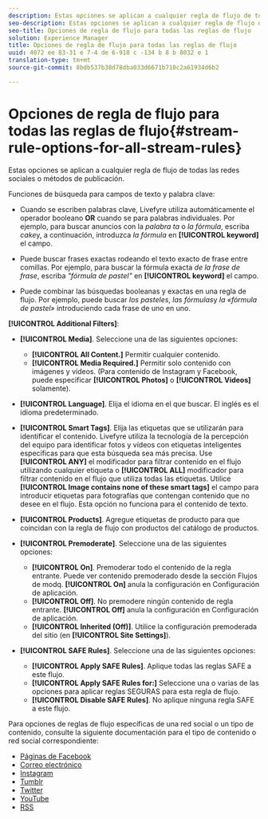 ```yaml
---
description: Estas opciones se aplican a cualquier regla de flujo de todas las redes sociales o métodos de publicación.
seo-description: Estas opciones se aplican a cualquier regla de flujo de todas las redes sociales o métodos de publicación.
seo-title: Opciones de regla de flujo para todas las reglas de flujo
solution: Experience Manager
title: Opciones de regla de flujo para todas las reglas de flujo
uuid: 4072 ee 83-31 e 7-4 de 6-918 c -134 b 8 b 8032 e 1
translation-type: tm+mt
source-git-commit: 8bdb537b38d78dba033d6671b710c2a61934d6b2

---
```



# Opciones de regla de flujo para todas las reglas de flujo{#stream-rule-options-for-all-stream-rules}

Estas opciones se aplican a cualquier regla de flujo de todas las redes sociales o métodos de publicación.

Funciones de búsqueda para campos de texto y palabra clave:

* Cuando se escriben palabras clave, Livefyre utiliza automáticamente el operador booleano **OR** cuando se para palabras individuales. Por ejemplo, para buscar anuncios con la *palabra ta* o *la fórmula*, escriba *cake*y, a continuación, introduzca *la fórmula* en **[!UICONTROL keyword]** el campo.

* Puede buscar frases exactas rodeando el texto exacto de frase entre comillas. Por ejemplo, para buscar la fórmula exacta *de la frase de frase*, escriba *&quot;fórmula de pastel&quot;* en **[!UICONTROL keyword]** el campo.

* Puede combinar las búsquedas booleanas y exactas en una regla de flujo. Por ejemplo, puede buscar *los pasteles*, *las fórmulas*y *la «fórmula de pastel»* introduciendo cada frase de uno en uno.

**[!UICONTROL Additional Filters]**:

* **[!UICONTROL Media]**. Seleccione una de las siguientes opciones:

   * **[!UICONTROL All Content.]** Permitir cualquier contenido.
   * **[!UICONTROL Media Required.]** Permitir solo contenido con imágenes y vídeos. (Para contenido de Instagram y Facebook, puede especificar **[!UICONTROL Photos]** o **[!UICONTROL Videos]** solamente).

* **[!UICONTROL Language]**. Elija el idioma en el que buscar. El inglés es el idioma predeterminado.
* **[!UICONTROL Smart Tags]**. Elija las etiquetas que se utilizarán para identificar el contenido. Livefyre utiliza la tecnología de la percepción del equipo para identificar fotos y vídeos con etiquetas inteligentes específicas para que esta búsqueda sea más precisa. Use **[!UICONTROL ANY]** el modificador para filtrar contenido en el flujo utilizando cualquier etiqueta o **[!UICONTROL ALL]** modificador para filtrar contenido en el flujo que utiliza todas las etiquetas. Utilice **[!UICONTROL Image contains none of these smart tags]** el campo para introducir etiquetas para fotografías que contengan contenido que no desee en el flujo. Esta opción no funciona para el contenido de texto.

* **[!UICONTROL Products]**. Agregue etiquetas de producto para que coincidan con la regla de flujo con productos del catálogo de productos.
* **[!UICONTROL Premoderate]**. Seleccione una de las siguientes opciones:

   * **[!UICONTROL On]**. Premoderar todo el contenido de la regla entrante. Puede ver contenido premoderado desde la sección Flujos de modq. **[!UICONTROL On]** anula la configuración en Configuración de aplicación.
   * **[!UICONTROL Off]**. No premodere ningún contenido de regla entrante. **[!UICONTROL Off]** anula la configuración en Configuración de aplicación.
   * **[!UICONTROL Inherited (Off)]**. Utilice la configuración premoderada del sitio (en **[!UICONTROL Site Settings]**).

* **[!UICONTROL SAFE Rules]**. Seleccione una de las siguientes opciones:
   * **[!UICONTROL Apply SAFE Rules]**. Aplique todas las reglas SAFE a este flujo.
   * **[!UICONTROL Apply SAFE Rules for:]** Seleccione una o varias de las opciones para aplicar reglas SEGURAS para esta regla de flujo.
   * **[!UICONTROL Disable SAFE Rules]**. No aplique ninguna regla SAFE a este flujo.

Para opciones de reglas de flujo específicas de una red social o un tipo de contenido, consulte la siguiente documentación para el tipo de contenido o red social correspondiente:

* [Páginas de Facebook](../c-streams/c-facebook-page-rules.md#c_facebook_page_rules)
* [Correo electrónico](../c-streams/c-email-rules.md#c_email_rules)
* [Instagram](../c-streams/c-instagram-rules.md#c_instagram_rules)
* [Tumblr](../c-streams/c-tumblr-rules.md#c_tumblr_rules)
* [Twitter](../c-streams/c-twitter-rules.md#c_twitter_rules)
* [YouTube](../c-streams/c-youtube-rules/c-youtube-rules.md#c_youtube_rules)
* [RSS](../c-streams/c-rss-rules-streams.md#c_rss_rules_streams)
